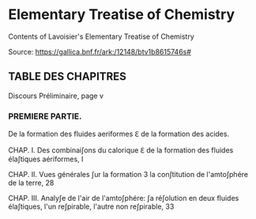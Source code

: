 # Elementary Treatise of Chemistry

Contents of Lavoisier's Elementary Treatise of Chemistry

Source: https://gallica.bnf.fr/ark:/12148/btv1b8615746s#

## TABLE DES CHAPITRES

Discours Préliminaire, page v

### PREMIERE PARTIE.

De la formation des fluides aeriformes ℇ de la formation des acides.

CHAP. I. Des combinaiʃons du calorique ℇ de la formation des fluides élaʃtiques aériformes, I

CHAP. II. Vues générales ʃur la formation 3 la conʃtitution de l'amtoʃphére de la terre, 28

CHAP. III. Analyʃe de l'air de l'amtoʃphére: ʃa réʃolution en deux fluides élaʃtiques, l'un reʃpirable, l'autre non reʃpirable, 33
